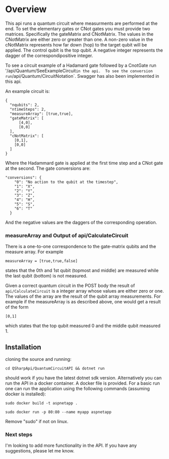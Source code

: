 # Overview

This api runs a quantum circuit where measurments are performed at the end.  To set the elementary gates or CNot gates you must provide two matrices.  Specifically the gateMatrix and CNotMatrix.  The values in the CNotMatrix are either zero or greater than one.  A non-zero value in the cNotMatrix represents how far down (hop) to the target qubit will be applied.  The control qubit is the top qubit.  A negative integer represents the dagger of the correspondipositive integer. 

To see a circuit example of a Hadamard gate followed by a CnotGate run '/api/Quantum/SeeExampleCircuit` in the api.  To see the conversion run `/api/Quantum/CircuitNotation`. Swagger has also been implemented in this api.

An example circuit is:
```
{
  "nqubits": 2,
  "ntimeSteps": 2,
  "measureArray": [true,true],
  "gateMatrix": [
      [4,0],
      [0,0]
  ],
  "cNotMatrix": [
    [0,1],
    [0,0]
  ]
}
```
Where the Hadammard gate is applied at the first time step and a CNot gate at the second.  The gate conversions are:
```
"conversions": {
    "0": "No action to the qubit at the timestep",
    "1": "X",
    "2": "Y",
    "3": "Z",
    "4": "H",
    "5": "S",
    "6": "T"
  }
```

And the negative values are the daggers of the corresponding operation.

### measureArray and Output of api/CalculateCircuit

There is a one-to-one correspondence to the gate-matrix qubits and the measure array.  For example
```
measureArray = [true,true,false]
```
states that the 0th and 1st qubit (topmost and middle) are measured while the last qubit (bottom) is not 
measured.

Given a correct quantum circuit in the POST body the result of `api/CalculateCircuit` is a integer
array whose values are either zero or one.  The values of the array are the result of the qubit array measurements.  For example if the measureArray is as described above, one would get a result of the form
```
[0,1]
```
which states that the top qubit measured 0 and the middle qubit measured 1.

## Installation

cloning the source and running:
```
cd QSharpApi/QuantumCircuitAPI && dotnet run
```
should work if you have the latest dotnet sdk version.  Alternatively you can run the API in a docker container.  A docker file is provided.  For a basic run one can run the application using the following commands (assuming docker is installed):
```
sudo docker build -t aspnetapp .

sudo docker run -p 80:80 --name myapp aspnetapp
```
Remove "sudo" if not on linux.

### Next steps

I'm looking to add more functionality in the API.  If you have any suggestions, please let me know.